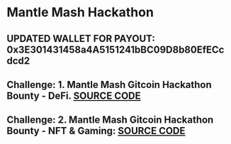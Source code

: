 # Mantle Mash Hackathon
## UPDATED WALLET FOR PAYOUT: 0x3E301431458a4A5151241bBC09D8b80EfECcdcd2

## Challenge: 1. Mantle Mash Gitcoin Hackathon Bounty - DeFi. [SOURCE CODE](https://github.com/Agin-DropDisco/Mantle-Hackathon/tree/main/Mantle%20Mash%20-%20Gitcoin%20Hackathon%20Bounty%20-%20DeFi)


## Challenge: 2. Mantle Mash Gitcoin Hackathon Bounty - NFT & Gaming: [SOURCE CODE](https://github.com/Agin-DropDisco/Mantle-Hackathon/tree/main/Mantle%20Mash%20-%20Gitcoin%20Hackathon%20Bounty%20-%20NFT%20%26%20Gaming)

